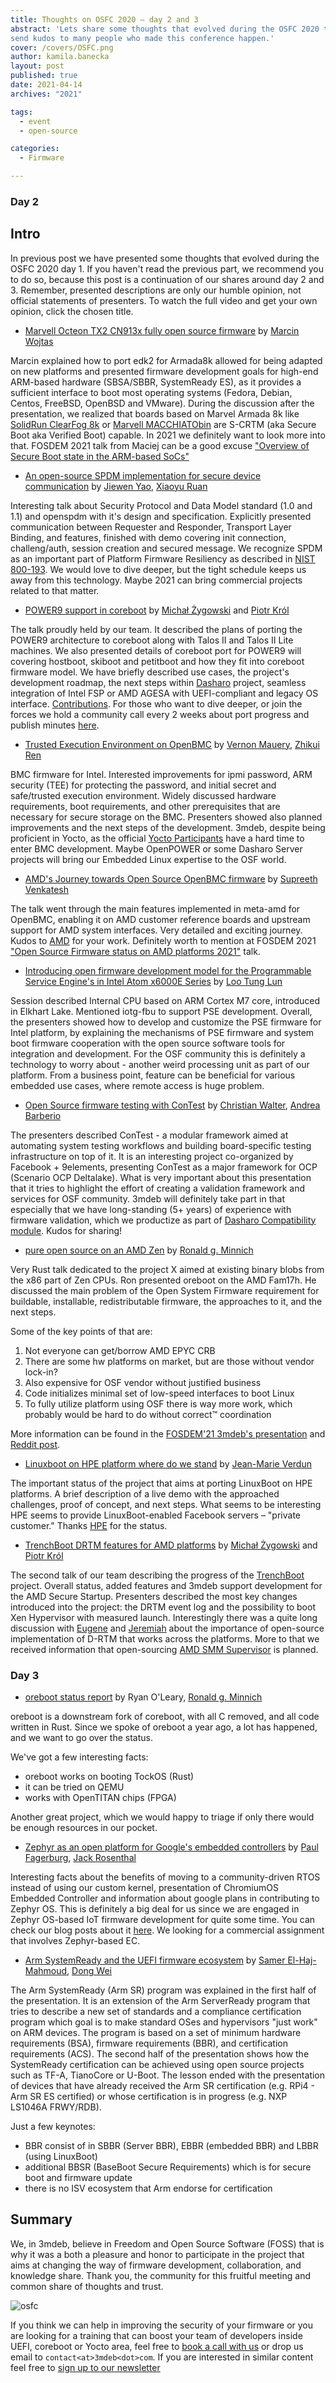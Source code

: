 ```yaml
---
title: Thoughts on OSFC 2020 – day 2 and 3
abstract: 'Lets share some thoughts that evolved during the OSFC 2020 talks and
send kudos to many people who made this conference happen.'
cover: /covers/OSFC.png
author: kamila.banecka
layout: post
published: true
date: 2021-04-14
archives: "2021"

tags:
  - event
  - open-source

categories:
  - Firmware

---
```

### Day 2

## Intro

In previous post we have presented some thoughts that evolved during the OSFC
2020 day 1. If you haven't read the previous part, we recommend you to do so,
because this post is a continuation of our shares around day 2 and 3. Remember,
presented descriptions are only our humble opinion, not official statements of
presenters. To watch the full video and get your own opinion, click the chosen
title.  

* [Marvell Octeon TX2 CN913x fully open source
  firmware](https://vimeo.com/488149573) by [Marcin
  Wojtas](https://cfp.osfc.io/osfc2020/speaker/UY88NG/)

Marcin explained how to port edk2 for Armada8k allowed for being adapted on new
platforms and presented firmware development goals for high-end ARM-based
hardware (SBSA/SBBR, SystemReady ES), as it provides a sufficient interface to
boot most operating systems (Fedora, Debian, Centos, FreeBSD, OpenBSD and
VMware). During the discussion after the presentation, we realized that boards
based on Marvel Armada 8k like [SolidRun ClearFog
8k](https://www.solid-run.com/embedded-networking/marvell-armada-family/clearfog-gt-8k/)
or [Marvell MACCHIATObin](http://macchiatobin.net/) are S-CRTM (aka Secure Boot
aka Verified Boot) capable. In 2021 we definitely want to look more into that.
FOSDEM 2021 talk from Maciej can be a good excuse ["Overview of Secure Boot
state in the ARM-based
SoCs"](https://fosdem.org/2021/schedule/event/tee_arm_secboot/)

* [An open-source SPDM implementation for secure device
  communication](https://vimeo.com/488130792) by [Jiewen
  Yao](https://cfp.osfc.io/osfc2020/speaker/YMDVAF/), [Xiaoyu
  Ruan](https://cfp.osfc.io/osfc2020/speaker/RPMDGJ/)

Interesting talk about Security Protocol and Data Model standard (1.0 and 1.1)
and openspdm with it's design and specification. Explicitly presented
communication between Requester and Responder, Transport Layer Binding, and
features, finished with demo covering init connection, challeng/auth, session
creation and secured message. We recognize SPDM as an important part of Platform
Firmware Resiliency as described in [NIST 800-193](TBD). We would love to dive
deeper, but the tight schedule keeps us away from this technology. Maybe 2021
can bring commercial projects related to that matter.

* [POWER9 support in coreboot](https://vimeo.com/488133382) by [Michał
  Żygowski](https://twitter.com/_miczyg_) and [Piotr
  Król](https://twitter.com/pietrushnic)

The talk proudly held by our team. It described the plans of porting the POWER9
architecture to coreboot along with Talos II and Talos II Lite machines. We also
presented details of coreboot port for POWER9 will covering hostboot, skiboot
and petitboot and how they fit into coreboot firmware model. We have briefly
described use cases, the project's development roadmap, the next steps within
[Dasharo](dasharo.com) project, seamless integration of Intel FSP or AMD AGESA
with UEFI-compliant and legacy OS interface.
[Contributions](https://opensource.3mdeb.com/projects/coreboot.html). For those
who want to dive deeper, or join the forces we hold a community call every 2
weeks about port progress and publish minutes
[here](https://pad.riseup.net/p/r.bf2bf1fac6cac16bc23e38b77a5ac7eb).

* [Trusted Execution Environment on OpenBMC](https://vimeo.com/488146312) by
  [Vernon Mauery](https://twitter.com/vmauery), [Zhikui
  Ren](https://cfp.osfc.io/osfc2020/speaker/SVSWZA/)

BMC firmware for Intel. Interested improvements for ipmi password, ARM security
(TEE) for protecting the password, and initial secret and safe/trusted execution
environment. Widely discussed hardware requirements, boot requirements, and
other prerequisites that are necessary for secure storage on the BMC. Presenters
showed also planned improvements and the next steps of the development. 3mdeb,
despite being proficient in Yocto, as the official [Yocto
Participants](https://www.yoctoproject.org/ecosystem/participants/) have a hard
time to enter BMC development. Maybe OpenPOWER or some Dasharo Server projects
will bring our Embedded Linux expertise to the OSF world.

* [AMD's Journey towards Open Source OpenBMC firmware](https://vimeo.com/488132697)
  by [Supreeth Venkatesh](https://cfp.osfc.io/osfc2020/speaker/RSCYCX/)

The talk went through the main features implemented in meta-amd for OpenBMC,
enabling it on AMD customer reference boards and upstream support for AMD system
interfaces. Very detailed and exciting journey. Kudos to
[AMD](https://www.amd.com/en) for your work. Definitely worth to mention at
FOSDEM 2021 ["Open Source Firmware status on AMD platforms
2021"](https://fosdem.org/2021/schedule/event/firmware_osfsoap2/) talk.

* [Introducing open firmware development model for the Programmable Service
  Engine's in Intel Atom x6000E Series](https://vimeo.com/488148045) by [Loo
  Tung Lun](https://cfp.osfc.io/osfc2020/speaker/8DGVWR/)

Session described Internal CPU based on ARM Cortex M7 core, introduced in
Elkhart Lake. Mentioned iotg-fbu to support PSE development. Overall, the
presenters showed how to develop and customize the PSE firmware for Intel
platform, by explaining the mechanisms of PSE firmware and system boot firmware
cooperation with the open source software tools for integration and development.
For the OSF community this is definitely a technology to worry about - another
weird processing unit as part of our platform. From a business point, feature
can be beneficial for various embedded use cases, where remote access is huge
problem.

* [Open Source firmware testing with ConTest](https://vimeo.com/488148599) by
  [Christian Walter](https://twitter.com/nablahero), [Andrea
  Barberio](@insomniacslk)

The presenters described ConTest - a modular framework aimed at automating
system testing workflows and building board-specific testing infrastructure on
top of it. It is an interesting project co-organized by Facebook + 9elements,
presenting ConTest as a major framework for OCP (Scenario OCP Deltalake). What
is very important about this presentation that it tries to highlight the effort
of creating a validation framework and services for OSF community. 3mdeb will
definitely take part in that especially that we have long-standing (5+ years) of
experience with firmware validation, which we productize as part of [Dasharo
Compatibility module](https://dasharo.com/pages/learn.html). Kudos for sharing!


* [pure open source on an AMD Zen](https://vimeo.com/488147337) by [Ronald g.
  Minnich](https://twitter.com/coreboot)

Very Rust talk dedicated to the project X aimed at existing binary blobs from
the x86 part of Zen CPUs. Ron presented oreboot on the AMD Fam17h. He discussed
the main problem of the Open System Firmware requirement for buildable,
installable, redistributable firmware, the approaches to it, and the next steps.

Some of the key points of that are:

1. Not everyone can get/borrow AMD EPYC CRB
2. There are some hw platforms on market, but are those without vendor lock-in?
3. Also expensive for OSF vendor without justified business
4. Code initializes minimal set of low-speed interfaces to boot Linux
5. To fully utilize platform using OSF there is way more work, which probably
   would be hard to do without correct™ coordination

More information can be found in the [FOSDEM'21 3mdeb's presentation](https://fosdem.org/2021/schedule/event/firmware_osfsoap2/attachments/slides/4669/export/events/attachments/firmware_osfsoap2/slides/4669/Open_Source_Firmware_status_on_AMD_platforms_2021.pdf)
and [Reddit post](https://www.reddit.com/r/Amd/comments/kfqni7/osfc_2020_open_source_firmware_conference_pure/ggmqd8j/?utm_source=share&utm_medium=web2x&context=3).

* [Linuxboot on HPE platform where do we stand](https://vimeo.com/488143135) by
  [Jean-Marie Verdun](https://twitter.com/@vejmarie)

The important status of the project that aims at porting LinuxBoot on HPE
platforms. A brief description of a live demo with the approached challenges,
proof of concept, and next steps. What seems to be interesting HPE seems to
provide LinuxBoot-enabled Facebook servers – "private customer." Thanks
[HPE](https://www.hpe.com/us/en/home.html) for the status.

* [TrenchBoot DRTM features for AMD platforms](https://vimeo.com/488140434) by
  [Michał Żygowski](https://twitter.com/_miczyg_) and [Piotr
  Król](https://twitter.com/pietrushnic)

The second talk of our team describing the progress of the
[TrenchBoot](https://opensource.3mdeb.com/projects/trenchboot.html) project.
Overall status, added features and 3mdeb support development for the AMD Secure
Startup. Presenters described the most key changes introduced into the project:
the DRTM event log and the possibility to boot Xen Hypervisor with measured
launch. Interestingly there was a quite long discussion with
[Eugene](https://www.platformsecuritysummit.com/2018/speaker/myers/) and
[Jeremiah](linkedin.com/in/bluescreen/) about the importance of open-source
implementation of D-RTM that works across the platforms. More to that we
received information that open-sourcing [AMD SMM
Supervisor](https://community.amd.com/t5/amd-business-blog/amd-and-microsoft-secured-core-pc/ba-p/418204#:~:text=AMD%20SMM%20Supervisor%20resides%20in,SMM%20code%20at%20run%20time)
is planned.

### Day 3

* [oreboot status report](https://vimeo.com/488139577) by Ryan O'Leary, [Ronald
  g. Minnich](https://twitter.com/coreboot)

oreboot is a downstream fork of coreboot, with all C removed, and all code
written in Rust. Since we spoke of oreboot a year ago, a lot has happened, and
we want to go over the status.

We've got a few interesting facts:

* oreboot works on booting TockOS (Rust)
* it can be tried on QEMU
* works with OpenTITAN chips (FPGA)

Another great project, which we would happy to triage if only there would be
enough resources in our pocket.

* [Zephyr as an open platform for Google's embedded
  controllers](https://vimeo.com/488150463) by [Paul
  Fagerburg](https://cfp.osfc.io/osfc2020/speaker/ZZDUXC/), [Jack
  Rosenthal](https://cfp.osfc.io/osfc2020/speaker/H3RYF8/)

Interesting facts about the benefits of moving to a community-driven RTOS
instead of using our custom kernel, presentation of ChromiumOS Embedded
Controller and information about google plans in contributing to Zephyr OS. This
is definitely a big deal for us since we are engaged in Zephyr OS-based IoT
firmware development for quite some time. You can check our blog posts about it
[here](https://blog.3mdeb.com/tags/zephyr/). We looking for a commercial
assignment that involves Zephyr-based EC.

* [Arm SystemReady and the UEFI firmware ecosystem](https://vimeo.com/488131661)
  by [Samer El-Haj-Mahmoud](https://cfp.osfc.io/osfc2020/speaker/3DPRVF/), [Dong
  Wei](https://cfp.osfc.io/osfc2020/speaker/8FY7QG/)

The Arm SystemReady (Arm SR) program was explained in the first half of the
presentation. It is an extension of the Arm ServerReady program that tries to
describe a new set of standards and a compliance certification program which
goal is to make standard OSes and hypervisors "just work" on ARM devices. The
program is based on a set of minimum hardware requirements (BSA), firmware
requirements (BBR), and certification requirements (ACS). The second half of the
presentation shows how the SystemReady certification can be achieved using open
source projects such as TF-A, TianoCore or U-Boot. The lesson ended with the
presentation of devices that have already received the Arm SR certification
(e.g. RPi4 - Arm SR ES certified) or whose certification is in progress (e.g.
NXP LS1046A FRWY/RDB).

Just a few keynotes:

* BBR consist of in SBBR (Server BBR), EBBR (embedded BBR) and LBBR (using
  LinuxBoot)
* additional BBSR (BaseBoot Secure Requirements) which is for secure boot and
  firmware update
* there is no ISV ecosystem that Arm endorse for certification

## Summary

We, in 3mdeb, believe in Freedom and Open Source Software (FOSS) that is why it
was a both a pleasure and honor to participate in the project that aims at
changing the way of firmware development, collaboration, and knowledge share.
Thank you, the community for this fruitful meeting and common share of thoughts
and trust.

![osfc](/img/osfc.png)

If you think we can help in improving the security of your firmware or you are
looking for a training that can boost your team of developers inside UEFI,
coreboot or Yocto area, feel free to [book a call with
us](https://calendly.com/3mdeb/consulting-remote-meeting) or drop us email to
`contact<at>3mdeb<dot>com`. If you are interested in similar content feel free
to [sign up to our newsletter](http://eepurl.com/doF8GX)
